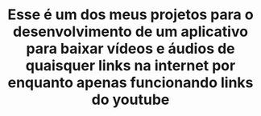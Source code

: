 <header>
  <h1> Esse é um dos meus projetos para o desenvolvimento de um aplicativo para baixar vídeos e áudios de quaisquer links na internet por enquanto apenas funcionando links do youtube</h1>
</header>
